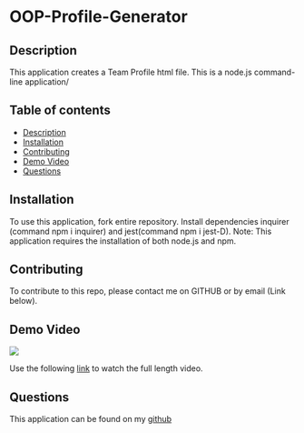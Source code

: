 # OOP-Profile-Generator

## Description
This application creates a Team Profile html file.  This is a node.js command-line application/  

## Table of contents
- [Description](#Description)
- [Installation](#Installation)
- [Contributing](#Contributing)
- [Demo Video](#DemoVideo)
- [Questions](#Questions)

## Installation
To use this application, fork entire repository. Install dependencies inquirer (command npm i inquirer) and jest(command npm i jest-D). Note: This application requires the installation of both node.js and npm.


## Contributing
To contribute to this repo, please contact me on GITHUB or by email (Link below).


## Demo Video

<img src="./img/OOP Team Generator.gif"/>

Use the following [link](https://drive.google.com/file/d/1JP8KJtM6nXlURz8W61YsynDFLAn80sLf/preview) to watch the full length video.


## Questions
This application can be found on my [github](https://github.com/stongems)


